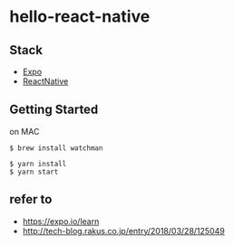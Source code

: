 # hello-react-native

## Stack
- [Expo](https://expo.io/)
- [ReactNative](https://facebook.github.io/react-native/)

## Getting Started

on MAC

```
$ brew install watchman
```

```
$ yarn install
$ yarn start
```


## refer to
- https://expo.io/learn
- http://tech-blog.rakus.co.jp/entry/2018/03/28/125049
